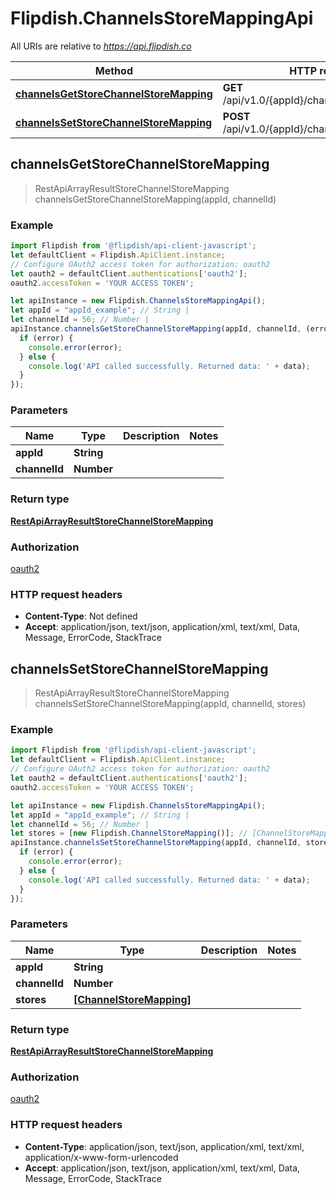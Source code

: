 # Flipdish.ChannelsStoreMappingApi

All URIs are relative to *https://api.flipdish.co*

Method | HTTP request | Description
------------- | ------------- | -------------
[**channelsGetStoreChannelStoreMapping**](ChannelsStoreMappingApi.md#channelsGetStoreChannelStoreMapping) | **GET** /api/v1.0/{appId}/channels/storemappings | 
[**channelsSetStoreChannelStoreMapping**](ChannelsStoreMappingApi.md#channelsSetStoreChannelStoreMapping) | **POST** /api/v1.0/{appId}/channels/storemappings | 



## channelsGetStoreChannelStoreMapping

> RestApiArrayResultStoreChannelStoreMapping channelsGetStoreChannelStoreMapping(appId, channelId)



### Example

```javascript
import Flipdish from '@flipdish/api-client-javascript';
let defaultClient = Flipdish.ApiClient.instance;
// Configure OAuth2 access token for authorization: oauth2
let oauth2 = defaultClient.authentications['oauth2'];
oauth2.accessToken = 'YOUR ACCESS TOKEN';

let apiInstance = new Flipdish.ChannelsStoreMappingApi();
let appId = "appId_example"; // String | 
let channelId = 56; // Number | 
apiInstance.channelsGetStoreChannelStoreMapping(appId, channelId, (error, data, response) => {
  if (error) {
    console.error(error);
  } else {
    console.log('API called successfully. Returned data: ' + data);
  }
});
```

### Parameters


Name | Type | Description  | Notes
------------- | ------------- | ------------- | -------------
 **appId** | **String**|  | 
 **channelId** | **Number**|  | 

### Return type

[**RestApiArrayResultStoreChannelStoreMapping**](RestApiArrayResultStoreChannelStoreMapping.md)

### Authorization

[oauth2](../README.md#oauth2)

### HTTP request headers

- **Content-Type**: Not defined
- **Accept**: application/json, text/json, application/xml, text/xml, Data, Message, ErrorCode, StackTrace


## channelsSetStoreChannelStoreMapping

> RestApiArrayResultStoreChannelStoreMapping channelsSetStoreChannelStoreMapping(appId, channelId, stores)



### Example

```javascript
import Flipdish from '@flipdish/api-client-javascript';
let defaultClient = Flipdish.ApiClient.instance;
// Configure OAuth2 access token for authorization: oauth2
let oauth2 = defaultClient.authentications['oauth2'];
oauth2.accessToken = 'YOUR ACCESS TOKEN';

let apiInstance = new Flipdish.ChannelsStoreMappingApi();
let appId = "appId_example"; // String | 
let channelId = 56; // Number | 
let stores = [new Flipdish.ChannelStoreMapping()]; // [ChannelStoreMapping] | 
apiInstance.channelsSetStoreChannelStoreMapping(appId, channelId, stores, (error, data, response) => {
  if (error) {
    console.error(error);
  } else {
    console.log('API called successfully. Returned data: ' + data);
  }
});
```

### Parameters


Name | Type | Description  | Notes
------------- | ------------- | ------------- | -------------
 **appId** | **String**|  | 
 **channelId** | **Number**|  | 
 **stores** | [**[ChannelStoreMapping]**](ChannelStoreMapping.md)|  | 

### Return type

[**RestApiArrayResultStoreChannelStoreMapping**](RestApiArrayResultStoreChannelStoreMapping.md)

### Authorization

[oauth2](../README.md#oauth2)

### HTTP request headers

- **Content-Type**: application/json, text/json, application/xml, text/xml, application/x-www-form-urlencoded
- **Accept**: application/json, text/json, application/xml, text/xml, Data, Message, ErrorCode, StackTrace

